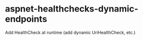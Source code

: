 # aspnet-healthchecks-dynamic-endpoints
Add HealthCheck at runtime (add dynamic UriHealthCheck, etc.)
